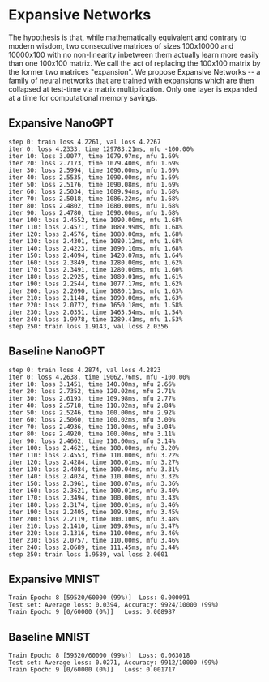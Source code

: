 # Expansive Networks
The hypothesis is that, while mathematically equivalent and contrary to modern wisdom, two consecutive matrices of sizes 100x10000 and 10000x100 with no non-linearity inbetween them actually learn more easily than one 100x100 matrix. We call the act of replacing the 100x100 matrix by the former two matrices "expansion". We propose Expansive Networks -- a family of neural networks that are trained with expansions which are then collapsed at test-time via matrix multiplication. Only one layer is expanded at a time for computational memory savings. 

## Expansive NanoGPT

```
step 0: train loss 4.2261, val loss 4.2267
iter 0: loss 4.2333, time 129783.21ms, mfu -100.00%
iter 10: loss 3.0077, time 1079.97ms, mfu 1.69%
iter 20: loss 2.7173, time 1079.40ms, mfu 1.69%
iter 30: loss 2.5994, time 1090.00ms, mfu 1.69%
iter 40: loss 2.5535, time 1090.00ms, mfu 1.69%
iter 50: loss 2.5176, time 1090.08ms, mfu 1.69%
iter 60: loss 2.5034, time 1089.94ms, mfu 1.68%
iter 70: loss 2.5018, time 1086.22ms, mfu 1.68%
iter 80: loss 2.4802, time 1080.00ms, mfu 1.68%
iter 90: loss 2.4780, time 1090.00ms, mfu 1.68%
iter 100: loss 2.4552, time 1090.00ms, mfu 1.68%
iter 110: loss 2.4571, time 1089.99ms, mfu 1.68%
iter 120: loss 2.4576, time 1080.00ms, mfu 1.68%
iter 130: loss 2.4301, time 1080.12ms, mfu 1.68%
iter 140: loss 2.4223, time 1090.10ms, mfu 1.68%
iter 150: loss 2.4094, time 1420.07ms, mfu 1.64%
iter 160: loss 2.3849, time 1280.00ms, mfu 1.62%
iter 170: loss 2.3491, time 1280.00ms, mfu 1.60%
iter 180: loss 2.2925, time 1080.01ms, mfu 1.61%
iter 190: loss 2.2544, time 1077.17ms, mfu 1.62%
iter 200: loss 2.2090, time 1080.11ms, mfu 1.63%
iter 210: loss 2.1148, time 1090.00ms, mfu 1.63%
iter 220: loss 2.0772, time 1650.18ms, mfu 1.58%
iter 230: loss 2.0351, time 1465.54ms, mfu 1.54%
iter 240: loss 1.9978, time 1289.41ms, mfu 1.53%
step 250: train loss 1.9143, val loss 2.0356
```

## Baseline NanoGPT

```
step 0: train loss 4.2874, val loss 4.2823
iter 0: loss 4.2638, time 19062.76ms, mfu -100.00%
iter 10: loss 3.1451, time 140.00ms, mfu 2.66%
iter 20: loss 2.7352, time 120.02ms, mfu 2.71%
iter 30: loss 2.6193, time 109.98ms, mfu 2.77%
iter 40: loss 2.5718, time 110.02ms, mfu 2.84%
iter 50: loss 2.5246, time 100.00ms, mfu 2.92%
iter 60: loss 2.5060, time 100.02ms, mfu 3.00%
iter 70: loss 2.4936, time 110.00ms, mfu 3.04%
iter 80: loss 2.4920, time 100.00ms, mfu 3.11%
iter 90: loss 2.4662, time 110.00ms, mfu 3.14%
iter 100: loss 2.4621, time 100.00ms, mfu 3.20%
iter 110: loss 2.4553, time 110.00ms, mfu 3.22%
iter 120: loss 2.4284, time 100.01ms, mfu 3.27%
iter 130: loss 2.4084, time 100.04ms, mfu 3.31%
iter 140: loss 2.4024, time 110.00ms, mfu 3.32%
iter 150: loss 2.3961, time 100.07ms, mfu 3.36%
iter 160: loss 2.3621, time 100.01ms, mfu 3.40%
iter 170: loss 2.3494, time 100.00ms, mfu 3.43%
iter 180: loss 2.3174, time 100.01ms, mfu 3.46%
iter 190: loss 2.2405, time 109.93ms, mfu 3.45%
iter 200: loss 2.2119, time 100.10ms, mfu 3.48%
iter 210: loss 2.1410, time 109.89ms, mfu 3.47%
iter 220: loss 2.1316, time 110.00ms, mfu 3.46%
iter 230: loss 2.0757, time 110.00ms, mfu 3.46%
iter 240: loss 2.0689, time 111.45ms, mfu 3.44%
step 250: train loss 1.9589, val loss 2.0601
```

## Expansive MNIST
```
Train Epoch: 8 [59520/60000 (99%)]	Loss: 0.000091
Test set: Average loss: 0.0394, Accuracy: 9924/10000 (99%)
Train Epoch: 9 [0/60000 (0%)]	Loss: 0.008987
```
## Baseline MNIST
```
Train Epoch: 8 [59520/60000 (99%)]	Loss: 0.063018
Test set: Average loss: 0.0271, Accuracy: 9912/10000 (99%)
Train Epoch: 9 [0/60000 (0%)]	Loss: 0.001717
```
